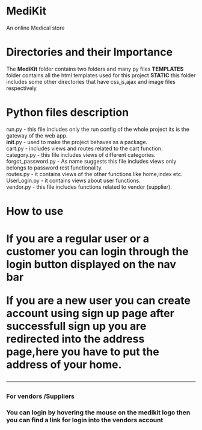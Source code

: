 # MediKit
An online Medical store

<h1>Directories and their Importance</h1>
The <b>MediKit</b> folder contains two folders and many py files 
<b>TEMPLATES</b> folder contains all the html templates used for this project
<b>STATIC</b> this folder includes some other directories that have css,js,ajax and image files respectively

<h1>Python files description</h1>

run.py  - this file includes only the run config of the whole project its is the gateway of the web app.<br>
__init__.py - used to make the project behaves as a package.<br>
cart.py - includes views and routes related to the cart function.<br>
category.py - this file includes views of different categories.<br>
forgot_password.py  - As name suggests this file includes views only belongs to password rest functionality.<br>
routes.py - it contains views of the other functions like home,index etc.<br>
UserLogin.py  - it contains views about user functions.<br>
vendor.py - this file includes functions related to vendor (supplier).<br>

<h1>How to use<h1>
 If you are a regular user or a customer you can login through the login button displayed on the nav bar<br>
 
  If you are a new user you can create account using sign up page after successfull sign up you are redirected into the address page,here you have to put the address of your home.
  <br><hr>
  <h3>For vendors /Suppliers<h3>
    You can login by hovering the mouse on the medikit logo then you can find a link for login into the vendors account<br>
